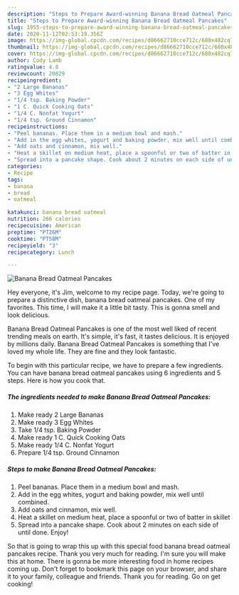 ```yaml
---
description: "Steps to Prepare Award-winning Banana Bread Oatmeal Pancakes"
title: "Steps to Prepare Award-winning Banana Bread Oatmeal Pancakes"
slug: 1955-steps-to-prepare-award-winning-banana-bread-oatmeal-pancakes
date: 2020-11-12T02:53:19.356Z
image: https://img-global.cpcdn.com/recipes/d86662710cce712c/680x482cq70/banana-bread-oatmeal-pancakes-recipe-main-photo.jpg
thumbnail: https://img-global.cpcdn.com/recipes/d86662710cce712c/680x482cq70/banana-bread-oatmeal-pancakes-recipe-main-photo.jpg
cover: https://img-global.cpcdn.com/recipes/d86662710cce712c/680x482cq70/banana-bread-oatmeal-pancakes-recipe-main-photo.jpg
author: Cody Lamb
ratingvalue: 4.8
reviewcount: 20829
recipeingredient:
- "2 Large Bananas"
- "3 Egg Whites"
- "1/4 tsp. Baking Powder"
- "1 C. Quick Cooking Oats"
- "1/4 C. Nonfat Yogurt"
- "1/4 tsp. Ground Cinnamon"
recipeinstructions:
- "Peel bananas. Place them in a medium bowl and mash."
- "Add in the egg whites, yogurt and baking powder, mix well until combined."
- "Add oats and cinnamon, mix well."
- "Heat a skillet on medium heat, place a spoonful or two of batter in skillet"
- "Spread into a pancake shape. Cook about 2 minutes on each side of until done. Enjoy!"
categories:
- Recipe
tags:
- banana
- bread
- oatmeal

katakunci: banana bread oatmeal 
nutrition: 266 calories
recipecuisine: American
preptime: "PT26M"
cooktime: "PT58M"
recipeyield: "3"
recipecategory: Lunch

---
```



![Banana Bread Oatmeal Pancakes](https://img-global.cpcdn.com/recipes/d86662710cce712c/680x482cq70/banana-bread-oatmeal-pancakes-recipe-main-photo.jpg)

Hey everyone, it's Jim, welcome to my recipe page. Today, we're going to prepare a distinctive dish, banana bread oatmeal pancakes. One of my favorites. This time, I will make it a little bit tasty. This is gonna smell and look delicious.

Banana Bread Oatmeal Pancakes is one of the most well liked of recent trending meals on earth. It's simple, it's fast, it tastes delicious. It is enjoyed by millions daily. Banana Bread Oatmeal Pancakes is something that I've loved my whole life. They are fine and they look fantastic.




To begin with this particular recipe, we have to prepare a few ingredients. You can have banana bread oatmeal pancakes using 6 ingredients and 5 steps. Here is how you cook that.

<!--inarticleads1-->

##### The ingredients needed to make Banana Bread Oatmeal Pancakes:

1. Make ready 2 Large Bananas
1. Make ready 3 Egg Whites
1. Take 1/4 tsp. Baking Powder
1. Make ready 1 C. Quick Cooking Oats
1. Make ready 1/4 C. Nonfat Yogurt
1. Prepare 1/4 tsp. Ground Cinnamon




<!--inarticleads2-->

##### Steps to make Banana Bread Oatmeal Pancakes:

1. Peel bananas. Place them in a medium bowl and mash.
1. Add in the egg whites, yogurt and baking powder, mix well until combined.
1. Add oats and cinnamon, mix well.
1. Heat a skillet on medium heat, place a spoonful or two of batter in skillet
1. Spread into a pancake shape. Cook about 2 minutes on each side of until done. Enjoy!




So that is going to wrap this up with this special food banana bread oatmeal pancakes recipe. Thank you very much for reading. I'm sure you will make this at home. There is gonna be more interesting food in home recipes coming up. Don't forget to bookmark this page on your browser, and share it to your family, colleague and friends. Thank you for reading. Go on get cooking!
